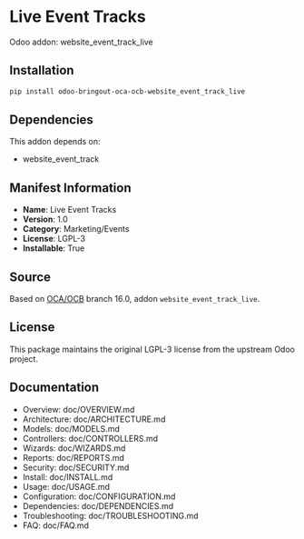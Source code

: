 # Live Event Tracks

Odoo addon: website_event_track_live

## Installation

```bash
pip install odoo-bringout-oca-ocb-website_event_track_live
```

## Dependencies

This addon depends on:
- website_event_track

## Manifest Information

- **Name**: Live Event Tracks
- **Version**: 1.0
- **Category**: Marketing/Events
- **License**: LGPL-3
- **Installable**: True

## Source

Based on [OCA/OCB](https://github.com/OCA/OCB) branch 16.0, addon `website_event_track_live`.

## License

This package maintains the original LGPL-3 license from the upstream Odoo project.

## Documentation

- Overview: doc/OVERVIEW.md
- Architecture: doc/ARCHITECTURE.md
- Models: doc/MODELS.md
- Controllers: doc/CONTROLLERS.md
- Wizards: doc/WIZARDS.md
- Reports: doc/REPORTS.md
- Security: doc/SECURITY.md
- Install: doc/INSTALL.md
- Usage: doc/USAGE.md
- Configuration: doc/CONFIGURATION.md
- Dependencies: doc/DEPENDENCIES.md
- Troubleshooting: doc/TROUBLESHOOTING.md
- FAQ: doc/FAQ.md

